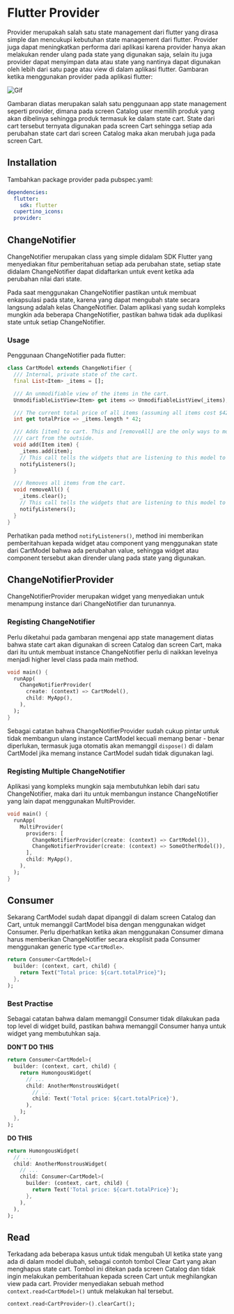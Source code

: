 # Flutter Provider

Provider merupakah salah satu state management dari flutter yang dirasa simple dan mencukupi kebutuhan state management dari flutter. Provider juga dapat meningkatkan performa dari aplikasi karena provider hanya akan melakukan render ulang pada state yang digunakan saja, selain itu juga provider dapat menyimpan data atau state yang nantinya dapat digunakan oleh lebih dari satu page atau view di dalam aplikasi flutter. Gambaran ketika menggunakan provider pada aplikasi flutter:

![Gif](https://flutter.dev/assets/development/data-and-backend/state-mgmt/state-management-explainer-5495afe6c3d6162f145107fe45794583bc4f2b55be377c76a92ab210be74c033.gif)

Gambaran diatas merupakan salah satu penggunaan app state management seperti provider, dimana pada screen Catalog user memilih produk yang akan dibelinya sehingga produk termasuk ke dalam state cart. State dari cart tersebut ternyata digunakan pada screen Cart sehingga setiap ada perubahan state cart dari screen Catalog maka akan merubah juga pada screen Cart.

## Installation

Tambahkan package provider pada pubspec.yaml:

```yaml
dependencies:
  flutter:
    sdk: flutter
  cupertino_icons:
  provider:
```

## ChangeNotifier

ChangeNotifier merupakan class yang simple didalam SDK Flutter yang menyediakan fitur pemberitahuan setiap ada perubahan state, setiap state didalam ChangeNotifier dapat didaftarkan untuk event ketika ada perubahan nilai dari state.

Pada saat menggunakan ChangeNotifier pastikan untuk membuat enkapsulasi pada state, karena yang dapat mengubah state secara langsung adalah kelas ChangeNotifier. Dalam aplikasi yang sudah kompleks mungkin ada beberapa ChangeNotifier, pastikan bahwa tidak ada duplikasi state untuk setiap ChangeNotifier.

### __Usage__

Penggunaan ChangeNotifier pada flutter:

```dart
class CartModel extends ChangeNotifier {
  /// Internal, private state of the cart.
  final List<Item> _items = [];

  /// An unmodifiable view of the items in the cart.
  UnmodifiableListView<Item> get items => UnmodifiableListView(_items);

  /// The current total price of all items (assuming all items cost $42).
  int get totalPrice => _items.length * 42;

  /// Adds [item] to cart. This and [removeAll] are the only ways to modify the
  /// cart from the outside.
  void add(Item item) {
    _items.add(item);
    // This call tells the widgets that are listening to this model to rebuild.
    notifyListeners();
  }

  /// Removes all items from the cart.
  void removeAll() {
    _items.clear();
    // This call tells the widgets that are listening to this model to rebuild.
    notifyListeners();
  }
}
```

Perhatikan pada method `notifyListeners()`, method ini memberikan pemberitahuan kepada widget atau component yang menggunakan state dari CartModel bahwa ada perubahan value, sehingga widget atau component tersebut akan dirender ulang pada state yang digunakan.

## ChangeNotifierProvider

ChangeNotifierProvider merupakan widget yang menyediakan untuk menampung instance dari ChangeNotifier dan turunannya. 

### __Registing ChangeNotifier__

Perlu diketahui pada gambaran mengenai app state management diatas bahwa state cart akan digunakan di screen Catalog dan screen Cart, maka dari itu untuk membuat instance ChangeNotifier perlu di naikkan levelnya menjadi higher level class pada main method.

```dart
void main() {
  runApp(
    ChangeNotifierProvider(
      create: (context) => CartModel(),
      child: MyApp(),
    ),
  );
}
```

Sebagai catatan bahwa ChangeNotifierProvider sudah cukup pintar untuk tidak membangun ulang instance CartModel kecuali memang benar - benar diperlukan, termasuk juga otomatis akan memanggil `dispose()` di dalam CartModel jika memang instance CartModel sudah tidak digunakan lagi.

### __Registing Multiple ChangeNotifier__

Aplikasi yang kompleks mungkin saja membutuhkan lebih dari satu ChangeNotifier, maka dari itu untuk membangun instance ChangeNotifier yang lain dapat menggunakan MultiProvider.

```dart
void main() {
  runApp(
    MultiProvider(
      providers: [
        ChangeNotifierProvider(create: (context) => CartModel()),
        ChangeNotifierProvider(create: (context) => SomeOtherModel()),
      ],
      child: MyApp(),
    ),
  );
}
```

## Consumer

Sekarang CartModel sudah dapat dipanggil di dalam screen Catalog dan Cart, untuk memanggil CartModel bisa dengan menggunakan widget Consumer. Perlu diperhatikan ketika akan menggunakan Consumer dimana harus memberikan ChangeNotifier secara eksplisit pada Consumer menggunakan generic type `<CartModle>`.

```dart
return Consumer<CartModel>(
  builder: (context, cart, child) {
    return Text("Total price: ${cart.totalPrice}");
  },
);
```

### __Best Practise__

Sebagai catatan bahwa dalam memanggil Consumer tidak dilakukan pada top level di widget build, pastikan bahwa memanggil Consumer hanya untuk widget yang membutuhkan saja.

__DON'T DO THIS__

```dart
return Consumer<CartModel>(
  builder: (context, cart, child) {
    return HumongousWidget(
      // ...
      child: AnotherMonstrousWidget(
        // ...
        child: Text('Total price: ${cart.totalPrice}'),
      ),
    );
  },
);
```

__DO THIS__

```dart
return HumongousWidget(
  // ...
  child: AnotherMonstrousWidget(
    // ...
    child: Consumer<CartModel>(
      builder: (context, cart, child) {
        return Text('Total price: ${cart.totalPrice}');
      },
    ),
  ),
);
```

## Read

Terkadang ada beberapa kasus untuk tidak mengubah UI ketika state yang ada di dalam model diubah, sebagai contoh tombol Clear Cart yang akan menghapus state cart. Tombol ini ditekan pada screen Catalog dan tidak ingin melakukan pemberitahuan kepada screen Cart untuk meghilangkan view pada cart. Provider menyediakan sebuah method `context.read<CartModel>()` untuk melakukan hal tersebut.

```dart
context.read<CartProvider>().clearCart();
```